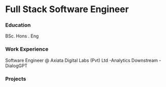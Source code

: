 # Full Stack Software Engineer

### Education
BSc. Hons . Eng 

### Work Experience
Software Engineer @ Axiata Digital Labs (Pvt) Ltd
-Analytics Downstream
-DialogGPT

### Projects
